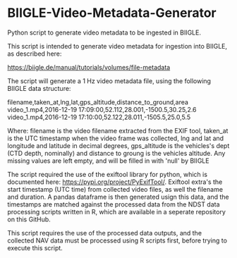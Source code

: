 # BIIGLE-Video-Metadata-Generator
Python script to generate video metadata to be ingested in BIIGLE.

This script is intended to generate video metadata for ingestion into BIIGLE, as described here:

https://biigle.de/manual/tutorials/volumes/file-metadata

The script will generate a 1 Hz video metadata file, using the following BIIGLE data structure:
    
filename,taken_at,lng,lat,gps_altitude,distance_to_ground,area
video_1.mp4,2016-12-19 17:09:00,52.112,28.001,-1500.5,30.25,2.6
video_1.mp4,2016-12-19 17:10:00,52.122,28.011,-1505.5,25.0,5.5

Where:
filename is the video filename extracted from the EXIF tool, taken_at is the UTC timestamp when the video frame was collected, 
lng and lat and longitude and latitude in decimal degrees, gps_altitude is the vehicles's dept (CTD depth, nominally) and
distance to groung is the vehicles altitude. Any missing values are left empty, and will be filled in with 'null' by BIIGLE

The script required the use of the exiftool library for python, which is documented here: https://pypi.org/project/PyExifTool/. Exiftool extra's the start timestamp (UTC time) from collected video files, as well the filename and duration. A pandas dataframe is then generated usign this data, and the timestamps are matched against the processed data from the NDST data processing scripts written in R, which are available in a seperate repository on this GitHub.

This script requires the use of the processed data outputs, and the collected NAV data must be processed using R scripts first, before trying to execute this script.

